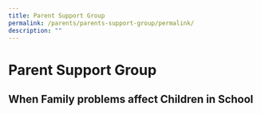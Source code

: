```yaml
---
title: Parent Support Group
permalink: /parents/parents-support-group/permalink/
description: ""
---
```

Parent Support Group
====================

When Family problems affect Children in School
----------------------------------------------